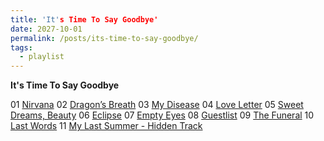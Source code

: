 ```yaml
---
title: 'It's Time To Say Goodbye'
date: 2027-10-01
permalink: /posts/its-time-to-say-goodbye/
tags:
  - playlist
---
```


**It's Time To Say Goodbye**

01 [Nirvana](https://official.watchmesuffocate.com/posts/nirvana/)
02 [Dragon’s Breath](https://official.watchmesuffocate.com/posts/dragons-breath/)
03 [My Disease](https://official.watchmesuffocate.com/posts/my-disease/)
04 [Love Letter](https://official.watchmesuffocate.com/posts/love-letter/)
05 [Sweet Dreams, Beauty](https://official.watchmesuffocate.com/posts/sweet-dreams-beauty/)
06 [Eclipse](https://official.watchmesuffocate.com/posts/eclipse/)
07 [Empty Eyes](https://official.watchmesuffocate.com/posts/empty-eyes/)
08 [Guestlist](https://official.watchmesuffocate.com/posts/guestlist/)
09 [The Funeral](https://official.watchmesuffocate.com/posts/the-funeral/)
10 [Last Words](https://official.watchmesuffocate.com/posts/last-words/)
11 [My Last Summer - Hidden Track](https://official.watchmesuffocate.com/posts/my-last-summer/)
